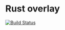 Rust overlay
============

[![Build Status](https://travis-ci.org/Heather/gentoo-rust.png?branch=master)](https://travis-ci.org/Heather/gentoo-rust)
